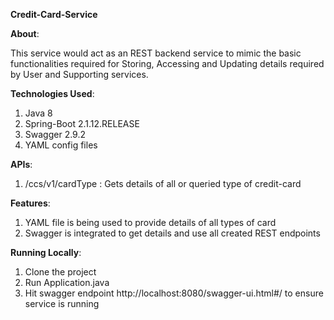 **Credit-Card-Service**

**About**:

This service would act as an REST backend service to mimic the basic functionalities required for Storing, Accessing and Updating details required by User and Supporting services.

**Technologies Used**:
1. Java 8
2. Spring-Boot 2.1.12.RELEASE
3. Swagger 2.9.2
4. YAML config files

**APIs**:
1. /ccs/v1/cardType : Gets details of all or queried type of credit-card 

**Features**:
1. YAML file is being used to provide details of all types of card
2. Swagger is integrated to get details and use all created REST endpoints

**Running Locally**:
1. Clone the project
2. Run Application.java 
3. Hit swagger endpoint http://localhost:8080/swagger-ui.html#/ to ensure service is running